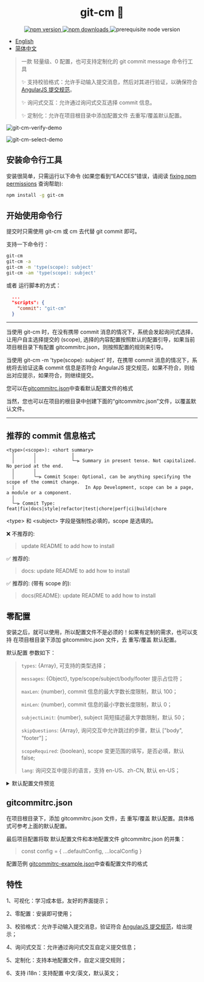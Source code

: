 
<h1 align="center">git-cm 👋</h1>

<p  align="center">
  <a href="https://www.npmjs.com/package/git-cm">
    <img src="https://img.shields.io/npm/v/git-cm.svg" alt="npm version" />
  </a>
  <a href="https://www.npmjs.com/package/git-cm">
    <img src="https://img.shields.io/npm/dm/git-cm.svg" alt="npm downloads" />
  </a>
  <img src="https://img.shields.io/badge/node-%3E%3D%2016.0.0-blue.svg" alt="prerequisite node version" />
</p>

- [English](https://github.com/chenyajin/git-cm/blob/main/README-en.md)
- [简体中文](https://github.com/chenyajin/git-cm/blob/main/README.md)

> 一款 轻量级、0 配置，也可支持定制化的 git commit message 命令行工具
>
> ✨ 支持校验格式：允许手动输入提交消息，然后对其进行验证，以确保符合 [AngularJS 提交规范](https://github.com/angular/angular.js/blob/master/DEVELOPERS.md#-git-commit-guidelines)。
>
> ✨ 询问式交互：允许通过询问式交互选择 commit 信息。
>
> ✨ 定制化：允许在项目根目录中添加配置文件 去重写/覆盖默认配置。

![git-cm-verify-demo](https://raw.githubusercontent.com/chenyajin/git-cm/dev/assets/messsage_verify_en.png)

![git-cm-select-demo](https://raw.githubusercontent.com/chenyajin/git-cm/dev/assets/select_success_en.png)

## 安装命令行工具

安装很简单，只需运行以下命令 (如果您看到“EACCES”错误，请阅读 [fixing npm permissions](https://docs.npmjs.com/getting-started/fixing-npm-permissions) 查询帮助):

```sh
npm install -g git-cm
```

## 开始使用命令行

提交时只需使用 git-cm 或 cm 去代替 git commit 即可。

支持一下命令行：

```sh
git-cm
git-cm -a
git-cm -m 'type(scope): subject'
git-cm -am 'type(scope): subject'
```

或者 运行脚本的方式：

```json
  ...
  "scripts": {
    "commit": "git-cm"
  }
```

---

当使用 git-cm 时，在没有携带 commit 消息的情况下，系统会发起询问式选择，让用户自主选择提交的 <type> (scope)<subject>, 选择的内容配置按照默认的配置引导，如果当前项目根目录下有配置 gitcommitrc.json，则按照配置的规则来引导。

当使用 git-cm -m 'type(scope): subject' 时，在携带 commit 消息的情况下，系统将去验证这条 commit 信息是否符合 AngularJS 提交规范，如果不符合，则给出对应提示，如果符合，则继续提交。

您可以在[gitcommitrc.json](https://github.com/chenyajin/git-cm/blob/main/gitcommitrc.json)中查看默认配置文件的格式

当然，您也可以在项目的根目录中创建下面的“gitcommitrc.json”文件，以覆盖默认文件。

---

## 推荐的 commit 信息格式

```
<type>(<scope>): <short summary>
  │       │             │
  │       │             └─⫸ Summary in present tense. Not capitalized. No period at the end.
  │       │
  │       └─⫸ Commit Scope: Optional, can be anything specifying the scope of the commit change.
  |                          In App Development, scope can be a page, a module or a component.
  │
  └─⫸ Commit Type: feat|fix|docs|style|refactor|test|chore|perf|ci|build|chore
```

\<type> 和 \<subject> 字段是强制性必填的，scope 是选填的。

❌ 不推荐的:

> update README to add how to install

✅ 推荐的:

> docs: update README to add how to install

✅ 推荐的: (带有 scope 的):

> docs(README): update README to add how to install

## 零配置

安装之后，就可以使用，所以配置文件不是必须的！如果有定制的需求，也可以支持 在项目根目录下添加 gitcommitrc.json 文件，去 重写/覆盖 默认配置。

默认配置 参数如下：

> `types`: {Array}, 可支持的类型选择；
>
> `messages`: {Object}, type/scope/subject/body/footer 提示占位符；
>
> `maxLen`: {number}, commit 信息的最大字数长度限制，默认 100；
>
> `minLen`: {number}, commit 信息的最小字数长度限制，默认 0；
>
> `subjectLimit`: {number}, subject 简短描述最大字数限制，默认 50；
>
> `skipQuestions`: {Array}, 询问交互中允许跳过的步骤，默认 ["body", "footer"]；
>
> `scopeRequired`: {boolean}, scope 变更范围的填写，是否必填，默认 false;
>
> `lang`: 询问交互中提示的语言，支持 en-US、zh-CN, 默认 en-US；

<details>

 <summary>默认配置文件预览</summary>

```json
{
  "types": [
    {
      "value": "feat",
      "name": "A new feature "
    },
    {
      "value": "fix",
      "name": "A bug fix "
    },
    {
      "value": "docs",
      "name": "Documentation only changes "
    },
    {
      "value": "style",
      "name": "Changes that do not affect the meaning of the code (white-space, formatting, missing semi-colons, etc) "
    },
    {
      "value": "refactor",
      "name": "A code change that neither fixes a bug nor adds a feature "
    },
    {
      "value": "perf",
      "name": "A code change that improves performance"
    },
    {
      "value": "test",
      "name": "Adding missing tests or correcting existing tests"
    },
    {
      "value": "ci",
      "name": "Changes to your CI configuration files and scripts"
    },
    {
      "value": "build",
      "name": "Changes that affect the build system or external dependencies"
    },
    {
      "value": "chore",
      "name": "Changes to the build process or auxiliary tools and libraries such as documentation generation."
    }
  ],
  "messages": {
    "type": "(type) Select the type of change that you're committing: (Use arrow keys)",
    "scope": "(scope) Write a brief description of the scope of impact:",
    "subject": "(subject) Write a short, imperative tense description of the change:",
    "body": "(body) Provide a longer description of change, Wrap with :\n",
    "footer": "(footer) List any breaking changes:"
  },
  "maxLen": 100,
  "minLen": 0,
  "subjectLimit": 50,
  "skipQuestions": ["body", "footer"],
  "scopeRequired": false,
  "lang": "en-US"
}
```

</details>

## gitcommitrc.json

在项目根目录下，添加 gitcommitrc.json 文件，去 重写/覆盖 默认配置。具体格式可参考上面的默认配置。

最后项目配置将取 默认配置文件和本地配置文件 gitcommitrc.json 的并集：

> const config = { ...defaultConfig, ...localConfig }

配置范例 [gitcommitrc-example.json](https://github.com/chenyajin/git-cm/blob/main/gitcommitrc-example.json)中查看配置文件的格式

## 特性

1、可视化：学习成本低，友好的界面提示；

2、零配置：安装即可使用；

3、校验格式：允许手动输入提交消息，验证符合 [AngularJS 提交规范](https://github.com/angular/angular.js/blob/master/DEVELOPERS.md#-git-commit-guidelines)，给出提示；

4、询问式交互：允许通过询问式交互自定义提交信息；

5、定制化：支持本地配置文件，自定义提交规则；

6、支持 i18n：支持配置 中文/英文，默认英文；
